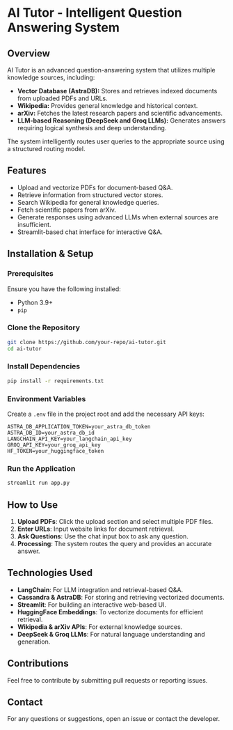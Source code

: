 # AI Tutor - Intelligent Question Answering System

## Overview
AI Tutor is an advanced question-answering system that utilizes multiple knowledge sources, including:

- **Vector Database (AstraDB):** Stores and retrieves indexed documents from uploaded PDFs and URLs.
- **Wikipedia:** Provides general knowledge and historical context.
- **arXiv:** Fetches the latest research papers and scientific advancements.
- **LLM-based Reasoning (DeepSeek and Groq LLMs):** Generates answers requiring logical synthesis and deep understanding.

The system intelligently routes user queries to the appropriate source using a structured routing model.

## Features
- Upload and vectorize PDFs for document-based Q&A.
- Retrieve information from structured vector stores.
- Search Wikipedia for general knowledge queries.
- Fetch scientific papers from arXiv.
- Generate responses using advanced LLMs when external sources are insufficient.
- Streamlit-based chat interface for interactive Q&A.

## Installation & Setup

### Prerequisites
Ensure you have the following installed:
- Python 3.9+
- `pip`

### Clone the Repository
```sh
git clone https://github.com/your-repo/ai-tutor.git
cd ai-tutor
```

### Install Dependencies
```sh
pip install -r requirements.txt
```

### Environment Variables
Create a `.env` file in the project root and add the necessary API keys:
```
ASTRA_DB_APPLICATION_TOKEN=your_astra_db_token
ASTRA_DB_ID=your_astra_db_id
LANGCHAIN_API_KEY=your_langchain_api_key
GROQ_API_KEY=your_groq_api_key
HF_TOKEN=your_huggingface_token
```

### Run the Application
```sh
streamlit run app.py
```

## How to Use

1. **Upload PDFs**: Click the upload section and select multiple PDF files.
2. **Enter URLs**: Input website links for document retrieval.
3. **Ask Questions**: Use the chat input box to ask any question.
4. **Processing**: The system routes the query and provides an accurate answer.

## Technologies Used
- **LangChain**: For LLM integration and retrieval-based Q&A.
- **Cassandra & AstraDB**: For storing and retrieving vectorized documents.
- **Streamlit**: For building an interactive web-based UI.
- **HuggingFace Embeddings**: To vectorize documents for efficient retrieval.
- **Wikipedia & arXiv APIs**: For external knowledge sources.
- **DeepSeek & Groq LLMs**: For natural language understanding and generation.

## Contributions
Feel free to contribute by submitting pull requests or reporting issues.

## Contact
For any questions or suggestions, open an issue or contact the developer.

